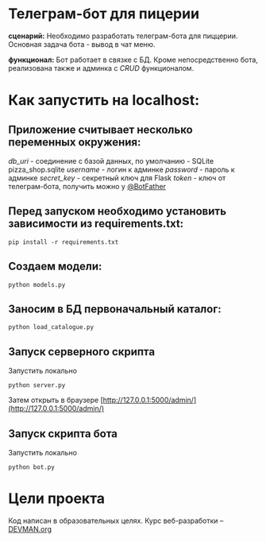 # Телеграм-бот для пицерии

**сценарий:** Необходимо разработать телеграм-бота для пиццерии. Основная задача бота - вывод в чат меню.

**функционал:** Бот работает в связке с БД. Кроме непосредственно бота, реализована также и админка с *CRUD* функционалом. 

# Как запустить на localhost:
## Приложение считывает несколько переменных окружения:
*db_uri* - соединение с базой данных, по умолчанию - SQLite pizza_shop.sqlite
*username* - логин к админке
*password* - пароль к админке
*secret_key* - секретный ключ для Flask
*token* - ключ от телеграм-бота, получить можно у [@BotFather](https://telegram.me/botfather)

## Перед запуском необходимо установить зависимости из requirements.txt:
```#!bash
pip install -r requirements.txt
```

## Создаем модели:
```#!bash
python models.py
```

## Заносим в БД первоначальный каталог:
```#!bash
python load_catalogue.py
```

## Запуск серверного скрипта
Запустить локально
```#!bash
python server.py 
```
Затем открыть в браузере [http://127.0.0.1:5000/admin/](http://127.0.0.1:5000/admin/)

## Запуск скрипта бота
Запустить локально
```#!bash
python bot.py 
```

# Цели проекта

Код написан в образовательных целях. Курс веб-разработки – [DEVMAN.org](https://devman.org)
